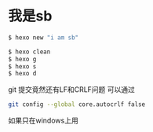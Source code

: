 # 我是sb
``` bash
$ hexo new "i am sb"
```

``` bash
$ hexo clean
$ hexo g
$ hexo s
$ hexo d
```

git 提交竟然还有LF和CRLF问题
可以通过
``` bash
git config --global core.autocrlf false
``` 
如果只在windows上用